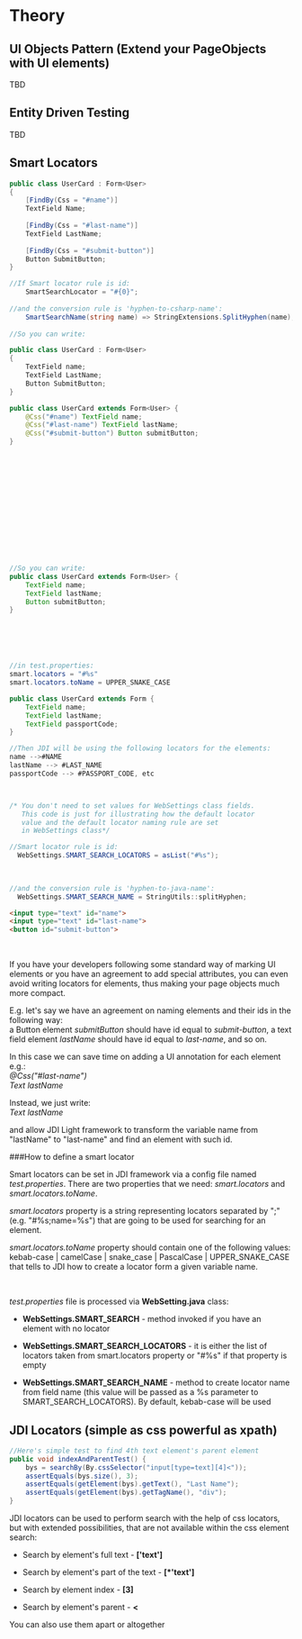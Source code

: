 # Theory
## UI Objects Pattern (Extend your PageObjects with UI elements)
TBD

## Entity Driven Testing
TBD

## Smart Locators
```csharp
public class UserCard : Form<User>
{
    [FindBy(Css = "#name")]
    TextField Name; 
    
    [FindBy(Css = "#last-name")]
    TextField LastName;
    
    [FindBy(Css = "#submit-button")]
    Button SubmitButton;
}

//If Smart locator rule is id:
    SmartSearchLocator = "#{0}";
    
//and the conversion rule is 'hyphen-to-csharp-name':
    SmartSearchName(string name) => StringExtensions.SplitHyphen(name);
    
//So you can write:

public class UserCard : Form<User>
{
    TextField name; 
    TextField LastName;
    Button SubmitButton;
}
```
```java 
public class UserCard extends Form<User> {
    @Css("#name") TextField name; 
    @Css("#last-name") TextField lastName;  
    @Css("#submit-button") Button submitButton; 
}















//So you can write:
public class UserCard extends Form<User> {
    TextField name;
    TextField lastName;
    Button submitButton; 
}






//in test.properties:
smart.locators = "#%s"
smart.locators.toName = UPPER_SNAKE_CASE

public class UserCard extends Form {
    TextField name;
    TextField lastName;
    TextField passportCode;
}

//Then JDI will be using the following locators for the elements:
name -->#NAME
lastName --> #LAST_NAME
passportCode --> #PASSPORT_CODE, etc



/* You don't need to set values for WebSettings class fields.
   This code is just for illustrating how the default locator
   value and the default locator naming rule are set 
   in WebSettings class*/

//Smart locator rule is id:
  WebSettings.SMART_SEARCH_LOCATORS = asList("#%s");
   
 

//and the conversion rule is 'hyphen-to-java-name':
  WebSettings.SMART_SEARCH_NAME = StringUtils::splitHyphen;
```
```html
<input type="text" id="name">
<input type="text" id="last-name">
<button id="submit-button">
```
<br>

If you have your developers following some standard way of marking UI elements or you have
an agreement to add special attributes, you can even avoid writing locators for elements,
thus making your page objects much more compact.


E.g. let's say we have an agreement on naming elements and their ids in the following way:<br>
a Button element *submitButton* should have id equal to *submit-button*, a text field
element *lastName* should have id equal to *last-name*, and so on.

In this case we can save time on adding a UI annotation for each element e.g.:<br>
 *@Css("#last-name")<br>
  Text lastName*
 
Instead, we just write:<br>
 *Text lastName*
  
and allow JDI Light framework to transform the variable name from "lastName"
 to "last-name" and find an element with such id. 
  
###How to define a smart locator

Smart locators can be set in JDI framework via a config file named *test.properties*.
There are two properties that we need: *smart.locators* and *smart.locators.toName*.

*smart.locators* property is a string representing locators separated by ";" (e.g. "#%s;name=%s")
that are going to be used for searching for an element.

*smart.locators.toName* property should contain one of the following values:<br>
kebab-case | camelCase | snake_case | PascalCase | UPPER_SNAKE_CASE that tells to JDI how to create a locator form a given variable name.

<br>
  
*test.properties* file is processed via **WebSetting.java** class:
  
- **WebSettings.SMART_SEARCH** - method invoked if you have an element with no locator

- **WebSettings.SMART_SEARCH_LOCATORS** - it is either the list of locators taken from smart.locators property
or "#%s" if that property is empty

- **WebSettings.SMART_SEARCH_NAME** -  method to create locator name from field name
 (this value will be passed as a %s parameter to SMART_SEARCH_LOCATORS). By default,
  kebab-case will be used



## JDI Locators (simple as css powerful as xpath)

```java
//Here's simple test to find 4th text element's parent element
public void indexAndParentTest() {
    bys = searchBy(By.cssSelector("input[type=text][4]<"));
    assertEquals(bys.size(), 3);
    assertEquals(getElement(bys).getText(), "Last Name");
    assertEquals(getElement(bys).getTagName(), "div");
}
```

JDI locators can be used to perform search with the help of css locators, but with extended possibilities, that are not available within the css element search:

- Search by element's full text - **['text']**

- Search by element's part of the text - **[*'text']**

- Search by element index - **[3]**

- Search by element's parent - **<**

You can also use them apart or altogether


